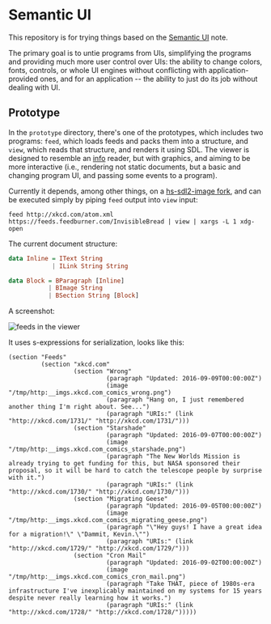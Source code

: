 # Semantic UI

This repository is for trying things based on the
[Semantic UI](https://defanor.uberspace.net/notes/semantic-ui.html)
note.

The primary goal is to untie programs from UIs, simplifying the
programs and providing much more user control over UIs: the ability to
change colors, fonts, controls, or whole UI engines without
conflicting with application-provided ones, and for an application --
the ability to just do its job without dealing with UI.

## Prototype

In the `prototype` directory, there's one of the prototypes, which
includes two programs: `feed`, which loads feeds and packs them into a
structure, and `view`, which reads that structure, and renders it
using SDL. The viewer is designed to resemble an
[info](https://en.wikipedia.org/wiki/Info_%28Unix%29) reader, but with
graphics, and aiming to be more interactive (i.e., rendering not
static documents, but a basic and changing program UI, and passing
some events to a program).

Currently it depends, among other things, on a
[hs-sdl2-image fork](https://github.com/defanor/hs-sdl2-image), and
can be executed simply by piping `feed` output into `view` input:

```
feed http://xkcd.com/atom.xml https://feeds.feedburner.com/InvisibleBread | view | xargs -L 1 xdg-open
```

The current document structure:

```haskell
data Inline = IText String
            | ILink String String

data Block = BParagraph [Inline]
           | BImage String
           | BSection String [Block]
```

A screenshot:

![feeds in the viewer](http://paste.uberspace.net/feed-reader.png)

It uses s-expressions for serialization, looks like this:

```
(section "Feeds"
         (section "xkcd.com"
                  (section "Wrong"
                           (paragraph "Updated: 2016-09-09T00:00:00Z")
                           (image "/tmp/http:__imgs.xkcd.com_comics_wrong.png")
                           (paragraph "Hang on, I just remembered another thing I'm right about. See...")
                           (paragraph "URIs:" (link "http://xkcd.com/1731/" "http://xkcd.com/1731/")))
                  (section "Starshade"
                           (paragraph "Updated: 2016-09-07T00:00:00Z")
                           (image "/tmp/http:__imgs.xkcd.com_comics_starshade.png")
                           (paragraph "The New Worlds Mission is already trying to get funding for this, but NASA sponsored their proposal, so it will be hard to catch the telescope people by surprise with it.")
                           (paragraph "URIs:" (link "http://xkcd.com/1730/" "http://xkcd.com/1730/")))
                  (section "Migrating Geese"
                           (paragraph "Updated: 2016-09-05T00:00:00Z")
                           (image "/tmp/http:__imgs.xkcd.com_comics_migrating_geese.png")
                           (paragraph "\"Hey guys! I have a great idea for a migration!\" \"Dammit, Kevin.\"")
                           (paragraph "URIs:" (link "http://xkcd.com/1729/" "http://xkcd.com/1729/")))
                  (section "Cron Mail"
                           (paragraph "Updated: 2016-09-02T00:00:00Z")
                           (image "/tmp/http:__imgs.xkcd.com_comics_cron_mail.png")
                           (paragraph "Take THAT, piece of 1980s-era infrastructure I've inexplicably maintained on my systems for 15 years despite never really learning how it works.")
                           (paragraph "URIs:" (link "http://xkcd.com/1728/" "http://xkcd.com/1728/")))))
```
